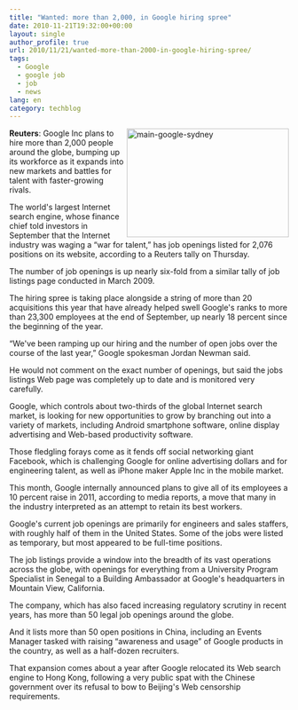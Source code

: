 ```yaml
---
title: "Wanted: more than 2,000, in Google hiring spree"
date: 2010-11-21T19:32:00+00:00
layout: single
author_profile: true
url: 2010/11/21/wanted-more-than-2000-in-google-hiring-spree/
tags:
  - Google
  - google job
  - job
  - news
lang: en
category: techblog
---
```

[<img title="main-google-sydney" border="0" alt="main-google-sydney" align="right" src="http://lh5.ggpht.com/_vaUVXcmC3OI/TOlsvLbnKFI/AAAAAAAADL8/3s_GLpxljXI/main-google-sydney_thumb.jpg?imgmax=800" width="292" height="196" />](http://lh5.ggpht.com/_vaUVXcmC3OI/TOlssb5-h2I/AAAAAAAADL4/C-bNBJDF4to/s1600-h/main-google-sydney%5B2%5D.jpg)**Reuters**: Google Inc plans to hire more than 2,000 people around the globe, bumping up its workforce as it expands into new markets and battles for talent with faster-growing rivals.

The world's largest Internet search engine, whose finance chief told investors in September that the Internet industry was waging a “war for talent,” has job openings listed for 2,076 positions on its website, according to a Reuters tally on Thursday.

The number of job openings is up nearly six-fold from a similar tally of job listings page conducted in March 2009.

The hiring spree is taking place alongside a string of more than 20 acquisitions this year that have already helped swell Google's ranks to more than 23,300 employees at the end of September, up nearly 18 percent since the beginning of the year.

“We've been ramping up our hiring and the number of open jobs over the course of the last year,” Google spokesman Jordan Newman said.

He would not comment on the exact number of openings, but said the jobs listings Web page was completely up to date and is monitored very carefully.

Google, which controls about two-thirds of the global Internet search market, is looking for new opportunities to grow by branching out into a variety of markets, including Android smartphone software, online display advertising and Web-based productivity software.

Those fledgling forays come as it fends off social networking giant Facebook, which is challenging Google for online advertising dollars and for engineering talent, as well as iPhone maker Apple Inc in the mobile market.

This month, Google internally announced plans to give all of its employees a 10 percent raise in 2011, according to media reports, a move that many in the industry interpreted as an attempt to retain its best workers.

Google's current job openings are primarily for engineers and sales staffers, with roughly half of them in the United States. Some of the jobs were listed as temporary, but most appeared to be full-time positions.

The job listings provide a window into the breadth of its vast operations across the globe, with openings for everything from a University Program Specialist in Senegal to a Building Ambassador at Google's headquarters in Mountain View, California.

The company, which has also faced increasing regulatory scrutiny in recent years, has more than 50 legal job openings around the globe.

And it lists more than 50 open positions in China, including an Events Manager tasked with raising “awareness and usage” of Google products in the country, as well as a half-dozen recruiters.

That expansion comes about a year after Google relocated its Web search engine to Hong Kong, following a very public spat with the Chinese government over its refusal to bow to Beijing's Web censorship requirements.